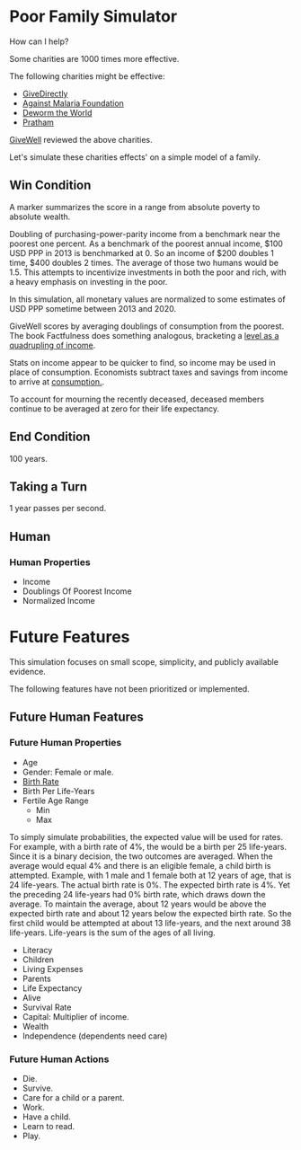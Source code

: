 # Poor Family Simulator

How can I help?

Some charities are 1000 times more effective.

The following charities might be effective:

- [GiveDirectly](https://www.givewell.org/charities/give-directly)
- [Against Malaria Foundation](https://www.givewell.org/charities/amf)
- [Deworm the World](https://www.givewell.org/charities/deworm-world-initiative)
- [Pratham](https://www.givewell.org/international/charities/pratham)

[GiveWell](https://www.givewell.org) reviewed the above charities. 

Let's simulate these charities effects' on a simple model of a family.

## Win Condition

A marker summarizes the score in a range from absolute poverty to absolute wealth.

Doubling of purchasing-power-parity income from a benchmark near the poorest one percent. As a benchmark of the poorest annual income, $100 USD PPP in 2013 is benchmarked at 0. So an income of $200 doubles 1 time, $400 doubles 2 times. The average of those two humans would be 1.5. This attempts to incentivize investments in both the poor and rich, with a heavy emphasis on investing in the poor.

In this simulation, all monetary values are normalized to some estimates of USD PPP sometime between 2013 and 2020. 

GiveWell scores by averaging doublings of consumption from the poorest. The book Factfulness does something analogous, bracketing a [level as a quadrupling of income](https://www.gapminder.org/topics/four-income-levels).

Stats on income appear to be quicker to find, so income may be used in place of consumption. Economists subtract taxes and savings from income to arrive at [consumption.](https://en.wikipedia.org/wiki/Consumption_(economics)).

To account for mourning the recently deceased, deceased members continue to be averaged at zero for their life expectancy.

## End Condition

100 years.

## Taking a Turn

1 year passes per second.

## Human

### Human Properties

- Income
- Doublings Of Poorest Income
- Normalized Income

# Future Features

This simulation focuses on small scope, simplicity, and publicly available evidence.

The following features have not been prioritized or implemented.

## Future Human Features

### Future Human Properties

- Age
- Gender: Female or male.
- [Birth Rate](https://en.wikipedia.org/wiki/Birth_rate)
- Birth Per Life-Years
- Fertile Age Range
    - Min
    - Max

To simply simulate probabilities, the expected value will be used for rates. For example, with a birth rate of 4%, the would be a birth per 25 life-years. Since it is a binary decision, the two outcomes are averaged. When the average would equal 4% and there is an eligible female, a child birth is attempted. Example, with 1 male and 1 female both at 12 years of age, that is 24 life-years. The actual birth rate is 0%. The expected birth rate is 4%. Yet the preceding 24 life-years had 0% birth rate, which draws down the average. To maintain the average, about 12 years would be above the expected birth rate and about 12 years below the expected birth rate. So the first child would be attempted at about 13 life-years, and the next around 38 life-years. Life-years is the sum of the ages of all living.

- Literacy
- Children
- Living Expenses
- Parents
- Life Expectancy
- Alive
- Survival Rate
- Capital: Multiplier of income.
- Wealth
- Independence (dependents need care)

### Future Human Actions

- Die.
- Survive.
- Care for a child or a parent.
- Work.
- Have a child.
- Learn to read.
- Play.
